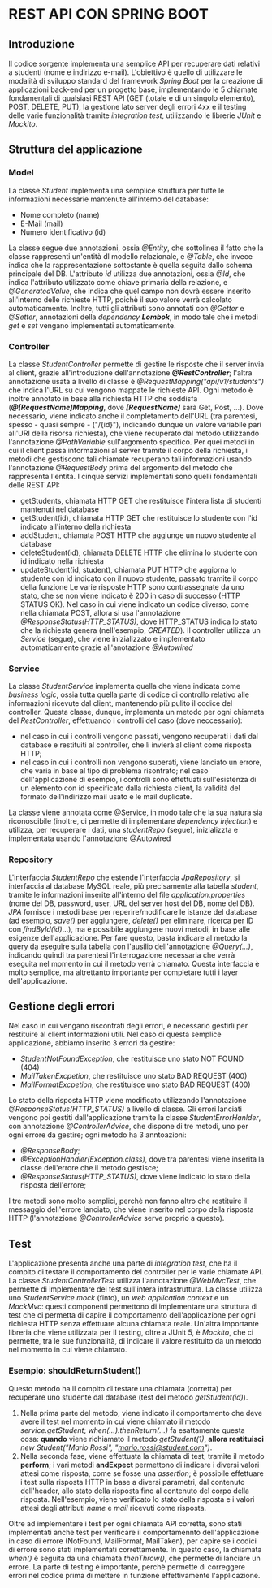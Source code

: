 # REST API CON SPRING BOOT
## Introduzione

Il codice sorgente implementa una semplice API per recuperare dati relativi a studenti (nome e indirizzo e-mail). L'obiettivo è quello di utilizzare le modalità
di sviluppo standard del framework *Spring Boot* per la creazione di applicazioni back-end per un progetto base, implementando le 5 chiamate fondamentali di qualsiasi
REST API (GET (totale e di un singolo elemento), POST, DELETE, PUT), la gestione lato server degli errori 4xx e il testing delle varie funzionalità tramite *integration test*, utilizzando le librerie *JUnit* e *Mockito*.  

## Struttura del applicazione
### Model
La classe *Student* implementa una semplice struttura per tutte le informazioni necessarie mantenute all'interno del database:
* Nome completo (name)
* E-Mail (mail)
* Numero identificativo (id)

La classe segue due annotazioni, ossia *@Entity*, che sottolinea il fatto che la classe rappresenti un'entità dl modello relazionale, e *@Table*, che invece indica che
la rappresentazione sottostante è quella seguita dallo schema principale del DB.
L'attributo *id* utilizza due annotazioni, ossia *@Id*, che indica l'attributo utilizzato come chiave primaria della relazione, e *@GeneratedValue*, che indica che quel
campo non dovrà essere inserito all'interno delle richieste HTTP, poichè il suo valore verrà calcolato automaticamente.
Inoltre, tutti gli attributi sono annotati con *@Getter* e *@Setter*, annotazioni della *dependency **Lombok***, in modo tale che i metodi *get* e *set* vengano
implementati automaticamente.

### Controller

La classe *StudentController* permette di gestire le risposte che il server invia al client, grazie all'introduzione dell'annotazione ***@RestController***; l'altra
annotazione usata a livello di classe è *@RequestMapping("api/v1/students")* che indica l'URL su cui vengono mappate le richieste API. Ogni metodo è inoltre annotato
in base alla richiesta HTTP che soddisfa (***@[RequestName]Mapping***, dove ***[RequestName]*** sarà Get, Post, ...). Dove necessario, viene indicato anche il completamento dell'URL (tra parentesi, spesso - quasi sempre - ("/{id}"), indicando dunque un valore variabile
pari all'URI della risorsa richiesta), che viene recuperato dal metodo utilizzando l'annotazione *@PathVariable* sull'argomento specifico.
Per quei metodi in cui il client passa informazioni al server tramite il corpo della richiesta, i metodi che gestiscono tali chiamate recuperano tali informazioni usando
l'annotazione *@RequestBody* prima del argomento del metodo che rappresenta l'entità.
I cinque servizi implementati sono quelli fondamentali delle REST API:
* getStudents, chiamata HTTP GET che restituisce l'intera lista di studenti mantenuti nel database
* getStudent(id), chiamata HTTP GET che restituisce lo studente con l'id indicato all'interno della richiesta
* addStudent, chiamata POST HTTP che aggiunge un nuovo studente al database
* deleteStudent(id), chiamata DELETE HTTP che elimina lo studente con id indicato nella richiesta
* updateStudent(id, student), chiamata PUT HTTP che aggiorna lo studente con id indicato con il nuovo studente, passato tramite il corpo della funzione
  Le varie risposte HTTP sono contrassegnate da uno stato, che se non viene indicato è 200 in caso di successo (HTTP STATUS OK). Nel caso in cui viene indicato un codice
  diverso, come nella chiamata POST, allora si usa l'annotazione *@ResponseStatus(HTTP_STATUS)*, dove HTTP_STATUS indica lo stato che la richiesta genera (nell'esempio,
  *CREATED*).
  Il controller utilizza un *Service* (segue), che viene inizializzato e implementato automaticamente grazie all'anotazione *@Autowired*

### Service

La classe *StudentService* implementa quella che viene indicata come *business logic*, ossia tutta quella parte di codice di controllo relativo alle informazioni
ricevute dal client, mantenendo più pulito il codice del controller.
Questa classe, dunque, implementa un metodo per ogni chiamata del *RestController*, effettuando i controlli del caso (dove neccessario):
* nel caso in cui i controlli vengono passati, vengono recuperati i dati dal database e restituiti al controller, che li invierà al client come risposta HTTP;
* nel caso in cui i controlli non vengono superati, viene lanciato un errore, che varia in base al tipo di problema risontrato; nel caso dell'applicazione di esempio,
  i controlli sono effettuati sull'esistenza di un elemento con id specificato dalla richiesta client, la validità del formato dell'indirizzo mail usato e le mail duplicate.

La classe viene annotata come @Service, in modo tale che la sua natura sia riconoscibile (inoltre, ci permette di implementare *dependency injection*) e utilizza, per recuperare i dati, una *studentRepo* (segue), inizializzta e
implementata usando l'annotazione @Autowired

### Repository
L'interfaccia *StudentRepo* che estende l'interfaccia *JpaRepository*, si interfaccia al database
MySQL reale, più precisamente alla tabella *student*, tramite le informazioni inserite all'interno del file *application.properties* (nome del DB, password, user, URL del server host del DB, nome del DB).
*JPA* fornisce i metodi base per reperire/modificare le istanze del database (ad esempio, *save()* per aggiungere, *delete()* per eliminare, ricerca per ID con
*findById(id)*...), ma è possibile aggiungere nuovi metodi, in base alle esigenze dell'applicazione. Per fare questo, basta indicare al metodo la query da
eseguire sulla tabella con l'ausilio dell'annotazione *@Query(...)*, indicando quindi tra parentesi l'interrogazione necessaria che verrà eseguita nel
momento in cui il metodo verrà chiamato.
Questa interfaccia è molto semplice, ma altrettanto importante per completare tutti i layer dell'applicazione.

## Gestione degli errori

Nel caso in cui vengano riscontrati degli errori, è necessario gestirli per restituire al client informazioni utili. Nel caso di questa semplice applicazione,
abbiamo inserito 3 errori da gestire:
* *StudentNotFoundException*, che restituisce uno stato NOT FOUND (404)
* *MailTakenExcpetion*, che restituisce uno stato BAD REQUEST (400)
* *MailFormatExcpetion*, che restituisce uno stato BAD REQUEST (400)

Lo stato della risposta HTTP viene modificato utilizzando l'annotazione *@ResponseStatus(HTTP_STATUS)* a livello di classe.
Gli errori lanciati vengono poi gestiti dall'applicazione tramite la classe *StudentErrorHanlder*, con annotazione *@ControllerAdvice*, che dispone di
tre metodi, uno per ogni errore da gestire; ogni metodo ha 3 anntoazioni:
* *@ResponseBody*;
* *@ExceptionHandler(Exception.class)*, dove tra parentesi viene inserita la classe dell'errore che il metodo gestisce;
* *@ResponseStatus(HTTP_STATUS)*, dove viene indicato lo stato della risposta dell'errore;

I tre metodi sono molto semplici, perchè non fanno altro che restituire il messaggio dell'errore lanciato, che viene inserito nel corpo della risposta HTTP
(l'annotazione *@ControllerAdvice* serve proprio a questo).

## Test

L'applicazione presenta anche una parte di *integration test*, che ha il compito di testare il comportamento del controller per le varie chiamate API.
La classe *StudentControllerTest* utilizza l'annotazione *@WebMvcTest*, che permette di implementare dei test sull'intera infrastruttura. La classe utilizza
uno *StudentService* *mock* (finto), un *web application context* e un *MockMvc*: questi componenti permettono di implementare una struttura di test che ci
permetta di capire il comportamento dell'applicazione per ogni richiesta HTTP senza effettuare alcuna chiamata reale.
Un'altra importante libreria che viene utilizzata per il testing, oltre a JUnit 5, è *Mockito*, che ci permette, tra le sue funzionalità, di indicare il valore
restituito da un metodo nel momento in cui viene chiamato.
### Esempio: shouldReturnStudent()
Questo metodo ha il compito di testare una chiamata (corretta) per recuperare uno studente dal database (test del metodo *getStudent(id)*).
1. Nella prima parte del metodo, viene indicato il comportamento che deve avere il test nel momento in cui viene chiamato il metodo *service.getStudent*;
   *when(...).thenReturn(...)* fa esattamente questa cosa: **quando** viene richiamato il metodo *getStudent(1)*, **allora restituisci** *new Student("Mario Rossi", "mario.rossi@student.com")*.
2. Nella seconda fase, viene effettuata la chiamata di test, tramite il metodo **perform**; i vari metodi **andExpect** permettono di indicare i diversi valori attesi come risposta, come se fosse una *assertion*; è possibile effettuare i test sulla risposta HTTP in base a diversi
   parametri, dal contenuto dell'header, allo stato della risposta fino al contenuto del corpo della risposta. Nell'esempio, viene verificato lo stato della risposta
   e i valori attesi degli attributi *name* e *mail* ricevuti come risposta.

Oltre ad implementare i test per ogni chiamata API corretta, sono stati implementati anche test per verificare il comportamennto dell'applicazione in caso di
errore (NotFound, MailFormat, MailTaken), per capire se i codici di errore sono stati implementati correttamente. In questo caso, la chiamata *when()* è
seguita da una chiamata *thenThrow()*, che permette di lanciare un errore.
La parte di testing è importante, perchè permette di correggere errori nel codice prima di mettere in funzione effettivamente l'applicazione.
